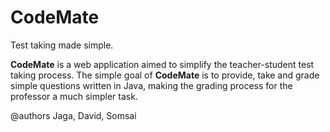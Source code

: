 # CodeMate

Test taking made simple.

  **CodeMate** is a web application aimed to simplify the teacher-student test taking process. The simple goal of **CodeMate** is to  provide, take and grade simple questions written in Java, making the grading process for the professor a much simpler task.
  
  @authors Jaga, David, Somsai
  
           
      

